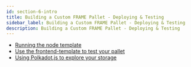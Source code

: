 ```yaml
---
id: section-6-intro
title: Building a Custom FRAME Pallet - Deploying & Testing
sidebar_label: Building a Custom FRAME Pallet - Deploying & Testing
description: Building a Custom FRAME Pallet - Deploying & Testing
---
```


- [Running the node template](./run-node.md)
- [Use the frontend-template to test your pallet](./test-frontend.md)
- [Using Polkadot.js to explore your storage](./use-polkadotjs.md)